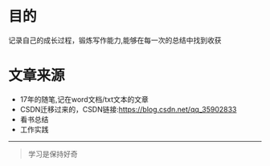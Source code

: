 # 目的
记录自己的成长过程，锻炼写作能力,能够在每一次的总结中找到收获
# 文章来源
- 17年的随笔,记在word文档/txt文本的文章
- CSDN迁移过来的，CSDN链接:https://blog.csdn.net/qq_35902833
- 看书总结
- 工作实践

***
> 学习是保持好奇